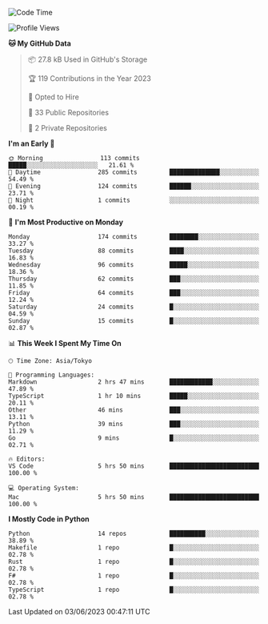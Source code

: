 <!--START_SECTION:waka-->
![Code Time](http://img.shields.io/badge/Code%20Time-680%20hrs%2028%20mins-blue)

![Profile Views](http://img.shields.io/badge/Profile%20Views-0-blue)

**🐱 My GitHub Data** 

> 📦 27.8 kB Used in GitHub's Storage 
 > 
> 🏆 119 Contributions in the Year 2023
 > 
> 💼 Opted to Hire
 > 
> 📜 33 Public Repositories 
 > 
> 🔑 2 Private Repositories 
 > 
**I'm an Early 🐤** 

```text
🌞 Morning                113 commits         █████░░░░░░░░░░░░░░░░░░░░   21.61 % 
🌆 Daytime                285 commits         ██████████████░░░░░░░░░░░   54.49 % 
🌃 Evening                124 commits         ██████░░░░░░░░░░░░░░░░░░░   23.71 % 
🌙 Night                  1 commits           ░░░░░░░░░░░░░░░░░░░░░░░░░   00.19 % 
```
📅 **I'm Most Productive on Monday** 

```text
Monday                   174 commits         ████████░░░░░░░░░░░░░░░░░   33.27 % 
Tuesday                  88 commits          ████░░░░░░░░░░░░░░░░░░░░░   16.83 % 
Wednesday                96 commits          █████░░░░░░░░░░░░░░░░░░░░   18.36 % 
Thursday                 62 commits          ███░░░░░░░░░░░░░░░░░░░░░░   11.85 % 
Friday                   64 commits          ███░░░░░░░░░░░░░░░░░░░░░░   12.24 % 
Saturday                 24 commits          █░░░░░░░░░░░░░░░░░░░░░░░░   04.59 % 
Sunday                   15 commits          █░░░░░░░░░░░░░░░░░░░░░░░░   02.87 % 
```


📊 **This Week I Spent My Time On** 

```text
🕑︎ Time Zone: Asia/Tokyo

💬 Programming Languages: 
Markdown                 2 hrs 47 mins       ████████████░░░░░░░░░░░░░   47.89 % 
TypeScript               1 hr 10 mins        █████░░░░░░░░░░░░░░░░░░░░   20.11 % 
Other                    46 mins             ███░░░░░░░░░░░░░░░░░░░░░░   13.11 % 
Python                   39 mins             ███░░░░░░░░░░░░░░░░░░░░░░   11.29 % 
Go                       9 mins              █░░░░░░░░░░░░░░░░░░░░░░░░   02.71 % 

🔥 Editors: 
VS Code                  5 hrs 50 mins       █████████████████████████   100.00 % 

💻 Operating System: 
Mac                      5 hrs 50 mins       █████████████████████████   100.00 % 
```

**I Mostly Code in Python** 

```text
Python                   14 repos            ██████████░░░░░░░░░░░░░░░   38.89 % 
Makefile                 1 repo              █░░░░░░░░░░░░░░░░░░░░░░░░   02.78 % 
Rust                     1 repo              █░░░░░░░░░░░░░░░░░░░░░░░░   02.78 % 
F#                       1 repo              █░░░░░░░░░░░░░░░░░░░░░░░░   02.78 % 
TypeScript               1 repo              █░░░░░░░░░░░░░░░░░░░░░░░░   02.78 % 
```




 Last Updated on 03/06/2023 00:47:11 UTC
<!--END_SECTION:waka-->
